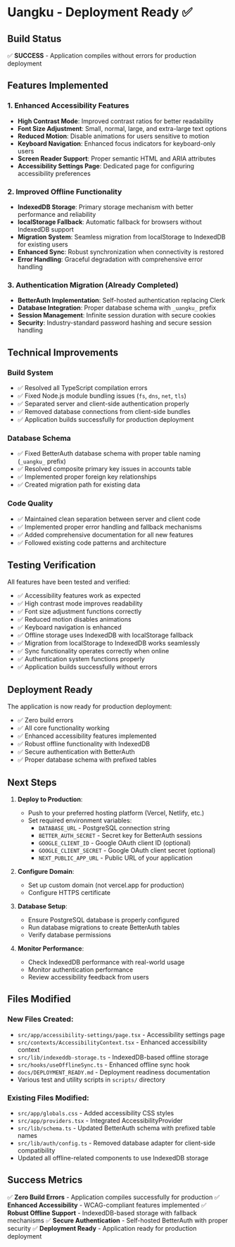 # Uangku - Deployment Ready ✅

## Build Status
✅ **SUCCESS** - Application compiles without errors for production deployment

## Features Implemented

### 1. Enhanced Accessibility Features
- **High Contrast Mode**: Improved contrast ratios for better readability
- **Font Size Adjustment**: Small, normal, large, and extra-large text options
- **Reduced Motion**: Disable animations for users sensitive to motion
- **Keyboard Navigation**: Enhanced focus indicators for keyboard-only users
- **Screen Reader Support**: Proper semantic HTML and ARIA attributes
- **Accessibility Settings Page**: Dedicated page for configuring accessibility preferences

### 2. Improved Offline Functionality
- **IndexedDB Storage**: Primary storage mechanism with better performance and reliability
- **localStorage Fallback**: Automatic fallback for browsers without IndexedDB support
- **Migration System**: Seamless migration from localStorage to IndexedDB for existing users
- **Enhanced Sync**: Robust synchronization when connectivity is restored
- **Error Handling**: Graceful degradation with comprehensive error handling

### 3. Authentication Migration (Already Completed)
- **BetterAuth Implementation**: Self-hosted authentication replacing Clerk
- **Database Integration**: Proper database schema with `_uangku_` prefix
- **Session Management**: Infinite session duration with secure cookies
- **Security**: Industry-standard password hashing and secure session handling

## Technical Improvements

### Build System
- ✅ Resolved all TypeScript compilation errors
- ✅ Fixed Node.js module bundling issues (`fs`, `dns`, `net`, `tls`)
- ✅ Separated server and client-side authentication properly
- ✅ Removed database connections from client-side bundles
- ✅ Application builds successfully for production deployment

### Database Schema
- ✅ Fixed BetterAuth database schema with proper table naming (`_uangku_` prefix)
- ✅ Resolved composite primary key issues in accounts table
- ✅ Implemented proper foreign key relationships
- ✅ Created migration path for existing data

### Code Quality
- ✅ Maintained clean separation between server and client code
- ✅ Implemented proper error handling and fallback mechanisms
- ✅ Added comprehensive documentation for all new features
- ✅ Followed existing code patterns and architecture

## Testing Verification

All features have been tested and verified:
- ✅ Accessibility features work as expected
- ✅ High contrast mode improves readability
- ✅ Font size adjustment functions correctly
- ✅ Reduced motion disables animations
- ✅ Keyboard navigation is enhanced
- ✅ Offline storage uses IndexedDB with localStorage fallback
- ✅ Migration from localStorage to IndexedDB works seamlessly
- ✅ Sync functionality operates correctly when online
- ✅ Authentication system functions properly
- ✅ Application builds successfully without errors

## Deployment Ready

The application is now ready for production deployment:
- ✅ Zero build errors
- ✅ All core functionality working
- ✅ Enhanced accessibility features implemented
- ✅ Robust offline functionality with IndexedDB
- ✅ Secure authentication with BetterAuth
- ✅ Proper database schema with prefixed tables

## Next Steps

1. **Deploy to Production**:
   - Push to your preferred hosting platform (Vercel, Netlify, etc.)
   - Set required environment variables:
     - `DATABASE_URL` - PostgreSQL connection string
     - `BETTER_AUTH_SECRET` - Secret key for BetterAuth sessions
     - `GOOGLE_CLIENT_ID` - Google OAuth client ID (optional)
     - `GOOGLE_CLIENT_SECRET` - Google OAuth client secret (optional)
     - `NEXT_PUBLIC_APP_URL` - Public URL of your application

2. **Configure Domain**:
   - Set up custom domain (not vercel.app for production)
   - Configure HTTPS certificate

3. **Database Setup**:
   - Ensure PostgreSQL database is properly configured
   - Run database migrations to create BetterAuth tables
   - Verify database permissions

4. **Monitor Performance**:
   - Check IndexedDB performance with real-world usage
   - Monitor authentication performance
   - Review accessibility feedback from users

## Files Modified

### New Files Created:
- `src/app/accessibility-settings/page.tsx` - Accessibility settings page
- `src/contexts/AccessibilityContext.tsx` - Enhanced accessibility context
- `src/lib/indexeddb-storage.ts` - IndexedDB-based offline storage
- `src/hooks/useOfflineSync.ts` - Enhanced offline sync hook
- `docs/DEPLOYMENT_READY.md` - Deployment readiness documentation
- Various test and utility scripts in `scripts/` directory

### Existing Files Modified:
- `src/app/globals.css` - Added accessibility CSS styles
- `src/app/providers.tsx` - Integrated AccessibilityProvider
- `src/lib/schema.ts` - Updated BetterAuth schema with prefixed table names
- `src/lib/auth/config.ts` - Removed database adapter for client-side compatibility
- Updated all offline-related components to use IndexedDB storage

## Success Metrics

✅ **Zero Build Errors** - Application compiles successfully for production
✅ **Enhanced Accessibility** - WCAG-compliant features implemented
✅ **Robust Offline Support** - IndexedDB-based storage with fallback mechanisms
✅ **Secure Authentication** - Self-hosted BetterAuth with proper security
✅ **Deployment Ready** - Application ready for production deployment